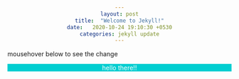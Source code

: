 ```yaml
---
layout: post
title:  "Welcome to Jekyll!"
date:   2020-10-24 19:10:30 +0530
categories: jekyll update
---
```



<html>
    <head>
        <style>
            div{ background-color: darkturquoise;
                  color: white;
                  text-align: center;}
            div:hover{ background-color: teal;
                       color:black;}
        </style>
    </head>
    <body>
        <p>mousehover below to see the change</p>
        <div>hello there!!</div>
    </body>
</html>


